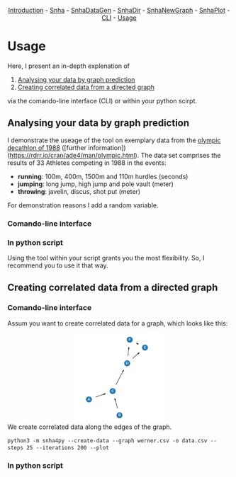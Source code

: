 <center>

[Introduction](../docs/__init__.md) -
[Snha](../docs/Snha.md) -
[SnhaDataGen](../docs/SnhaDataGen.md) -
[SnhaDir](../docs/SnhaDir.md) -
[SnhaNewGraph](../docs/SnhaNewGraph.md) -
[SnhaPlot](../docs/SnhaPlot.md) -
[CLI](../docs/__main__.md) -
[Usage](../snha4py/README.md) 

</center>

# Usage
Here, I present an in-depth explenation of 

1. [Analysing your data by graph prediction](#analysing-your-data-by-graph-prediction)
2. [Creating correlated data from a directed graph](#creating-correlated-data-from-a-directed-graph)

via the comando-line interface (CLI) or within your python scirpt.

## Analysing your data by graph prediction
I demonstrate the useage of the tool on exemplary data from the 
[olympic decathlon of 1988]()
([further information])(https://rdrr.io/cran/ade4/man/olympic.html).
The data set comprises the results of 33 Athletes competing in 1988 in the events:

- **running**: 100m, 400m, 1500m and 110m hurdles (seconds)
- **jumping**: long jump, high jump and pole vault (meter)
- **throwing**: javelin, discus, shot put (meter)

For demonstration reasons I add a random variable.

### Comando-line interface
### In python script 
Using the tool within your script grants you the most flexibility. So, I recommend you to use it that way.

## Creating correlated data from a directed graph

### Comando-line interface
Assum you want to create correlated data for a graph, which looks like this:
<div align="center">
  <img src="https://github.com/thake93/snha4py/blob/main/examples/pics/werner.png" width="200" height="200">
</div>
We create correlated data along the edges of the graph.

```shell
python3 -m snha4py --create-data --graph werner.csv -o data.csv --steps 25 --iterations 200 --plot
```

### In python script 
